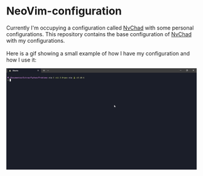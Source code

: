 # NeoVim-configuration
Currently I'm occupying a configuration called [NvChad](https://github.com/NvChad/NvChad) with some personal configurations. This repository contains the base configuration of [NvChad](https://github.com/NvChad/NvChad) with my configurations.
<br/>
<br/>
Here is a gif showing a small example of how I have my configuration and how I use it:


![](/IMG/NeoVim.gif)
